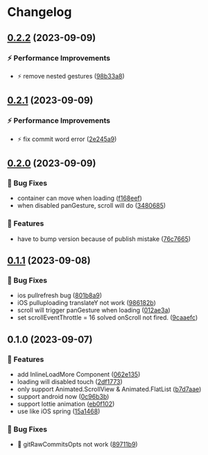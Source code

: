 # Changelog

## [0.2.2](https://github.com/little-buddy/react-native-mr-pullrefresh/compare/v0.2.1...v0.2.2) (2023-09-09)


### ⚡ Performance Improvements

* ⚡️ remove nested gestures ([98b33a8](https://github.com/little-buddy/react-native-mr-pullrefresh/commit/98b33a859f76abf5b01b9e9e3beb03fae8a2cb25))

## [0.2.1](https://github.com/little-buddy/react-native-mr-pullrefresh/compare/v0.2.0...v0.2.1) (2023-09-09)


### ⚡ Performance Improvements

* ⚡️ fix commit word error ([2e245a9](https://github.com/little-buddy/react-native-mr-pullrefresh/commit/2e245a902f61c08e6e416e4f100cee9991a6319c))

## [0.2.0](https://github.com/little-buddy/react-native-mr-pullrefresh/compare/v0.1.1...v0.2.0) (2023-09-09)


### 🐛 Bug Fixes

* container can move when loading ([f168eef](https://github.com/little-buddy/react-native-mr-pullrefresh/commit/f168eefd2992019ebacfc24f243ab9265f90854f))
* when disabled panGesture, scroll will do ([3480685](https://github.com/little-buddy/react-native-mr-pullrefresh/commit/3480685e6a74ab23b08f08d9e55a99dbff1b4fe9))


### 🎸 Features

* have to bump version because of publish mistake ([76c7665](https://github.com/little-buddy/react-native-mr-pullrefresh/commit/76c76650bbb0f981a61a87a8884a0c914279dabe))

## [0.1.1](https://github.com/little-buddy/react-native-mr-pullrefresh/compare/v0.1.0...v0.1.1) (2023-09-08)


### 🐛 Bug Fixes

* ios pullrefresh bug ([801b8a9](https://github.com/little-buddy/react-native-mr-pullrefresh/commit/801b8a9a67618532f01e63ff00e3e9d766a39295))
* iOS pulluploading translateY not work ([986182b](https://github.com/little-buddy/react-native-mr-pullrefresh/commit/986182b13b9d77ad91c5379be9cf47ef08bd5fe9))
* scroll will trigger panGesture when loading ([012ae3a](https://github.com/little-buddy/react-native-mr-pullrefresh/commit/012ae3a652c4d5f57a2bd14c2a834e538cd400fe))
* set scrollEventThrottle = 16 solved onScroll not fired. ([9caaefc](https://github.com/little-buddy/react-native-mr-pullrefresh/commit/9caaefc6e2069ff74b3c9ac2232fbcc3603df57f))

## 0.1.0 (2023-09-07)


### 🎸 Features

* add InlineLoadMore Component ([062e135](https://github.com/little-buddy/react-native-mr-pullrefresh/commit/062e135414a3691bf81696ae9e838ee139520a58))
* loading will disabled touch ([2df1773](https://github.com/little-buddy/react-native-mr-pullrefresh/commit/2df17736f5ead3a8534cfcfe6b5064b19c481c19))
* only support Animated.ScrollView & Animated.FlatList ([b7d7aae](https://github.com/little-buddy/react-native-mr-pullrefresh/commit/b7d7aae44591a4a800ebce13814eaabd964674c0))
* support android now ([0c96b3b](https://github.com/little-buddy/react-native-mr-pullrefresh/commit/0c96b3be5fbca491296b707b4c205dca1feda4f6))
* support lottie animation ([eb0f102](https://github.com/little-buddy/react-native-mr-pullrefresh/commit/eb0f10216dde0ed997f700c4658d83d4fe4158ba))
* use like iOS spring ([15a1468](https://github.com/little-buddy/react-native-mr-pullrefresh/commit/15a1468dbec1756171cee6f4e86be6c84d026c51))


### 🐛 Bug Fixes

* 🐛 gitRawCommitsOpts not work ([89711b9](https://github.com/little-buddy/react-native-mr-pullrefresh/commit/89711b9006866bd2c5c4dd7ed3d96235a54a5c8f))